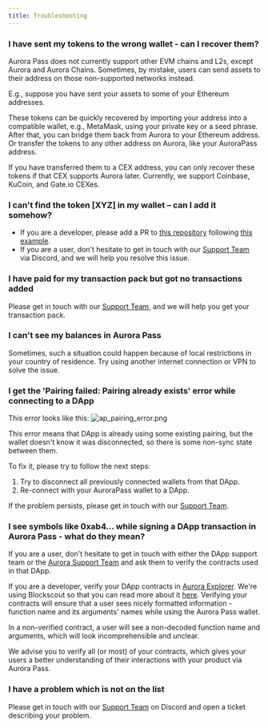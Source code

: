 ```yaml
---
title: Troubleshooting
---
```


### I have sent my tokens to the wrong wallet - can I recover them?

Aurora Pass does not currently support other EVM chains and L2s, except Aurora and Aurora Chains.
Sometimes, by mistake, users can send assets to their address on those non-supported networks instead.

E.g., suppose you have sent your assets to some of your Ethereum addresses.

These tokens can be quickly recovered by importing your address into a compatible wallet, e.g., MetaMask, using your private key or a seed phrase.
After that, you can bridge them back from Aurora to your Ethereum address. Or transfer the tokens to any other address on Aurora, like your AuroraPass address.

If you have transferred them to a CEX address, you can only recover these tokens if that CEX supports Aurora later. Currently, we support Coinbase, KuCoin, and Gate.io CEXes.

### I can't find the token [XYZ] in my wallet – can I add it somehow?

- If you are a developer, please add a PR to [this repository](https://github.com/aurora-is-near/bridge-assets) following [this example](https://github.com/aurora-is-near/bridge-assets/pull/273/files).
- If you are a user, don't hesitate to get in touch with our [Support Team](https://discord.gg/auroralabs) via Discord, and we will help you resolve this issue.

### I have paid for my transaction pack but got no transactions added

Please get in touch with our [Support Team](https://discord.gg/auroralabs), and we will help you get your transaction pack.

### I can't see my balances in Aurora Pass

Sometimes, such a situation could happen because of local restrictions in your country of residence. Try using another internet connection or VPN to solve the issue.

### I get the 'Pairing failed: Pairing already exists' error while connecting to a DApp

This error looks like this:
![ap_pairing_error.png](/img/ap_pairing_error.png)

This error means that DApp is already using some existing pairing, but the wallet doesn't know it was disconnected, so there is some non-sync state between them.

To fix it, please try to follow the next steps:

1. Try to disconnect all previously connected wallets from that DApp.
2. Re-connect with your AuroraPass wallet to a DApp.

If the problem persists, please get in touch with our [Support Team](https://discord.gg/auroralabs).

### I see symbols like 0xab4... while signing a DApp transaction in Aurora Pass - what do they mean?

If you are a user, don't hesitate to get in touch with either the DApp support team or the [Aurora Support Team](https://discord.gg/auroralabs) and ask them to verify the contracts used in that DApp.

If you are a developer, verify your DApp contracts in [Aurora Explorer](https://explorer.aurora.dev/). We're using Blockscout
so that you can read more about it [here](https://docs.blockscout.com/for-users/verifying-a-smart-contract).
Verifying your contracts will ensure that a user sees nicely formatted information - function name and its arguments' names while using the Aurora Pass wallet.

In a non-verified contract, a user will see a non-decoded function name and arguments, which will look incomprehensible and unclear.

We advise you to verify all (or most) of your contracts, which gives your users a better understanding of their interactions with your product via Aurora Pass.

### I have a problem which is not on the list

Please get in touch with our [Support Team](https://discord.gg/auroralabs) on Discord and open a ticket describing your problem.
